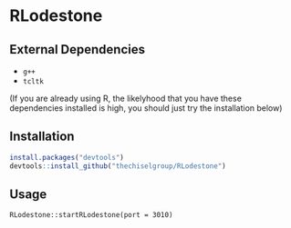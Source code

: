 # RLodestone

## External Dependencies

 - `g++`
 - `tcltk`

 (If you are already using R, the likelyhood that you have these dependencies installed is high, you should just try the installation below)

## Installation

```R
install.packages("devtools")
devtools::install_github("thechiselgroup/RLodestone")
```

## Usage

```
RLodestone::startRLodestone(port = 3010)
```

